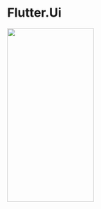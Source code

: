 # Flutter.Ui



<img src="![Screenshot_1612805819](https://user-images.githubusercontent.com/8828561/107260385-1108df00-6a64-11eb-962d-251f882a9575.png)" width="200" height="400" />
